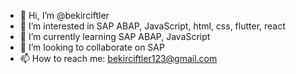- 👋 Hi, I’m @bekirciftler
- 👀 I’m interested in SAP ABAP, JavaScript, html, css, flutter, react
- 🌱 I’m currently learning SAP ABAP, JavaScript
- 💞️ I’m looking to collaborate on SAP
- 📫 How to reach me: bekirciftler123@gmail.com
